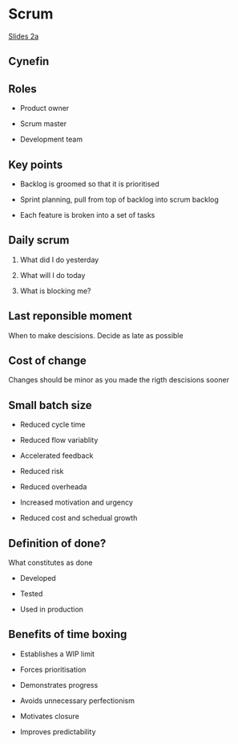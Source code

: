 # Scrum

[Slides 2a](https://learningcentral.cf.ac.uk/bbcswebdav/pid-4835304-dt-content-rid-11895875_2/courses/1819-CM6223/Agile%202a%20-%20Scrum.pdf)

## Cynefin

## Roles

- Product owner

- Scrum master

- Development team

## Key points

- Backlog is groomed so that it is prioritised

- Sprint planning, pull from top of backlog into scrum backlog

- Each feature is broken into a set of tasks

## Daily scrum

1. What did I do  yesterday

2. What will I do today

3. What is blocking me?

## Last reponsible moment

When to make descisions. Decide as late as possible

## Cost of change

Changes should be minor as you made the rigth descisions sooner

## Small batch size

- Reduced cycle time

- Reduced flow variablity

- Accelerated feedback

- Reduced risk

- Reduced overheada

- Increased motivation and urgency

- Reduced cost and schedual growth

## Definition of done?

What constitutes as done

- Developed

- Tested

- Used in production

## Benefits of time boxing

- Establishes a WIP limit

- Forces prioritisation

- Demonstrates progress

- Avoids unnecessary perfectionism

- Motivates closure

- Improves predictability
